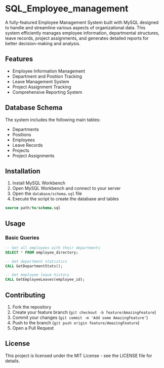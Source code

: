 # SQL_Employee_management
A fully-featured Employee Management System built with MySQL designed to handle and streamline various aspects of organizational data. This system efficiently manages employee information, departmental structures, leave records, project assignments, and generates detailed reports for better decision-making and analysis.

## Features

- Employee Information Management
- Department and Position Tracking
- Leave Management System
- Project Assignment Tracking
- Comprehensive Reporting System

## Database Schema

The system includes the following main tables:
- Departments
- Positions
- Employees
- Leave Records
- Projects
- Project Assignments

## Installation

1. Install MySQL Workbench
2. Open MySQL Workbench and connect to your server
3. Open the `database/schema.sql` file
4. Execute the script to create the database and tables

```sql
source path/to/schema.sql
```

## Usage

### Basic Queries

```sql
-- Get all employees with their departments
SELECT * FROM employee_directory;

-- Get department statistics
CALL GetDepartmentStats();

-- Get employee leave history
CALL GetEmployeeLeaves(employee_id);
```

## Contributing

1. Fork the repository
2. Create your feature branch (`git checkout -b feature/AmazingFeature`)
3. Commit your changes (`git commit -m 'Add some AmazingFeature'`)
4. Push to the branch (`git push origin feature/AmazingFeature`)
5. Open a Pull Request

## License

This project is licensed under the MIT License - see the LICENSE file for details.
